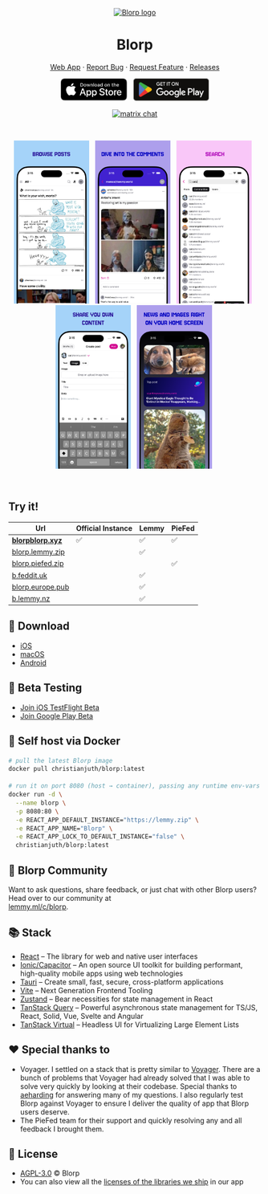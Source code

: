 <p align="center">
  <a href="https://blorpblorp.xyz/" target="_blank" rel="noopener noreferrer">
    <img width="185" height="120" src="https://github.com/user-attachments/assets/2aee1810-2d98-461a-989d-3282a2b93a2e" alt="Blorp logo">
  </a>
  <h1 align="center">Blorp</h1>
</p>

<p align="center">
<a href="https://blorpblorp.xyz/" target="_blank" rel="noopener noreferrer">Web App</a> · <a href="https://github.com/Blorp-Labs/blorp/issues/new?assignees=&labels=bug&projects=&template=bug_report.md&title=">Report Bug</a> · <a href="https://github.com/Blorp-Labs/blorp/issues/new?assignees=&labels=enhancement&projects=&template=feature_request.md&title=">Request Feature</a> · <a href="https://github.com/Blorp-Labs/blorp/releases">Releases</a>
</p>

<p align="center">
&nbsp;<a href="https://apps.apple.com/us/app/blorp-for-lemmy/id6739925430"><img src="public/badges/ios.svg" height="45"></a>&nbsp;
&nbsp;<a href="https://play.google.com/store/apps/details?id=xyz.blorpblorp.app"><img src="public/badges/play.svg" height="45"></a>&nbsp;
</p>
<p align="center">
  <a href="https://matrix.to/#/#blorp:matrix.org"><img src="https://img.shields.io/badge/chat-matrix-blue?style=flat-square&logo=matrix" alt="matrix chat"></a>
</p>
<br/>

<p align="center">
 &nbsp;<img src="public/screenshots/iphone-1.png" width="150">&nbsp;
 &nbsp;<img src="public/screenshots/iphone-2.png" width="150">&nbsp;
 &nbsp;<img src="public/screenshots/iphone-3.png" width="150">&nbsp;
 &nbsp;<img src="public/screenshots/iphone-4.png" width="150">&nbsp;
 &nbsp;<img src="public/screenshots/iphone-5.png" width="150">&nbsp;
</p>
<br/>

## Try it!
| Url | Official Instance | Lemmy | PieFed |
|-----|-----|-----|-----|
| **[blorpblorp.xyz](https://blorpblorp.xyz/)** | ✅ | ✅ | ✅ |
| [blorp.lemmy.zip](https://blorp.lemmy.zip) || ✅ ||
| [blorp.piefed.zip](https://blorp.piefed.zip) ||| ✅ |
| [b.feddit.uk](https://b.feddit.uk) || ✅ ||
| [blorp.europe.pub](https://blorp.europe.pub) || ✅ ||
| [b.lemmy.nz](https://b.lemmy.nz/) || ✅ ||

## 🚀 Download

* [iOS](https://apps.apple.com/us/app/blorp-for-lemmy/id6739925430)
* [macOS](https://github.com/Blorp-Labs/blorp/releases/latest)
* [Android](https://play.google.com/store/apps/details?id=xyz.blorpblorp.app)

## 🧪 Beta Testing

* [Join iOS TestFlight Beta](https://testflight.apple.com/join/T2pYyShr)
* [Join Google Play Beta](https://play.google.com/apps/testing/xyz.blorpblorp.app)

## 🐳 Self host via Docker

```bash
# pull the latest Blorp image
docker pull christianjuth/blorp:latest

# run it on port 8080 (host → container), passing any runtime env‑vars you need
docker run -d \
  --name blorp \
  -p 8080:80 \
  -e REACT_APP_DEFAULT_INSTANCE="https://lemmy.zip" \
  -e REACT_APP_NAME="Blorp" \
  -e REACT_APP_LOCK_TO_DEFAULT_INSTANCE="false" \
  christianjuth/blorp:latest
```

## 💬 Blorp Community

Want to ask questions, share feedback, or just chat with other Blorp users? Head over to our community at  
[lemmy.ml/c/blorp](https://lemmy.ml/c/blorp).

## 📚 Stack

* [React](https://react.dev/) – The library for web and native user interfaces
* [Ionic/Capacitor](https://ionicframework.com/docs/) – An open source UI toolkit for building performant, high-quality mobile apps using web technologies
* [Tauri](https://tauri.app/) – Create small, fast, secure, cross-platform applications
* [Vite](https://vite.dev/) – Next Generation Frontend Tooling
* [Zustand](https://github.com/pmndrs/zustand/) – Bear necessities for state management in React
* [TanStack Query](https://tanstack.com/query/docs) – Powerful asynchronous state management for TS/JS, React, Solid, Vue, Svelte and Angular
* [TanStack Virtual](https://tanstack.com/virtual/latest) – Headless UI for Virtualizing Large Element Lists

## ❤️ Special thanks to 

* Voyager. I settled on a stack that is pretty similar to [Voyager](https://github.com/aeharding/voyager). There are a bunch of problems that Voyager had already solved that I was able to solve very quickly by looking at their codebase. Special thanks to [aeharding](https://github.com/aeharding) for answering many of my questions. I also regularly test Blorp against Voyager to ensure I deliver the quality of app that Blorp users deserve.
* The PieFed team for their support and quickly resolving any and all feedback I brought them.

## 📄 License

* [AGPL-3.0](https://github.com/Blorp-Labs/blorp/blob/main/LICENSE) © Blorp
* You can also view all the [licenses of the libraries we ship](https://github.com/Blorp-Labs/blorp/blob/main/THIRD-PARTY-NOTICES.md) in our app
